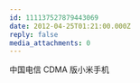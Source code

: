 ```yaml
---
id: 111137527879443069
date: 2012-04-25T01:21:00.000Z
reply: false
media_attachments: 0
---
```


中国电信 CDMA 版小米手机 ​​​​

